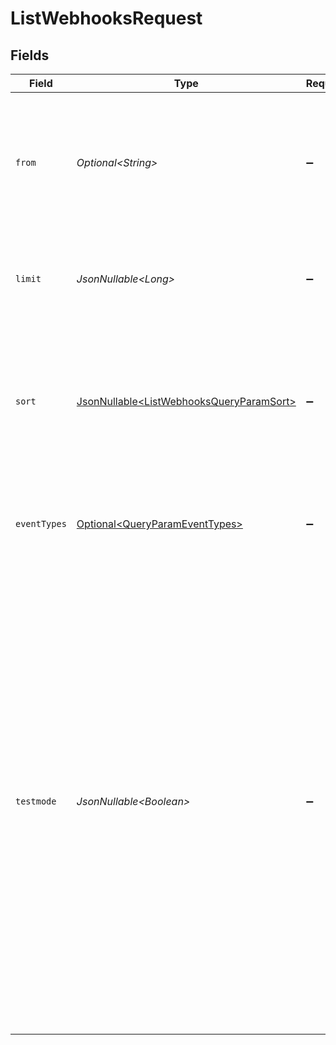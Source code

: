 # ListWebhooksRequest


## Fields

| Field                                                                                                                                                                                                                                                                                                                                                                                  | Type                                                                                                                                                                                                                                                                                                                                                                                   | Required                                                                                                                                                                                                                                                                                                                                                                               | Description                                                                                                                                                                                                                                                                                                                                                                            | Example                                                                                                                                                                                                                                                                                                                                                                                |
| -------------------------------------------------------------------------------------------------------------------------------------------------------------------------------------------------------------------------------------------------------------------------------------------------------------------------------------------------------------------------------------- | -------------------------------------------------------------------------------------------------------------------------------------------------------------------------------------------------------------------------------------------------------------------------------------------------------------------------------------------------------------------------------------- | -------------------------------------------------------------------------------------------------------------------------------------------------------------------------------------------------------------------------------------------------------------------------------------------------------------------------------------------------------------------------------------- | -------------------------------------------------------------------------------------------------------------------------------------------------------------------------------------------------------------------------------------------------------------------------------------------------------------------------------------------------------------------------------------- | -------------------------------------------------------------------------------------------------------------------------------------------------------------------------------------------------------------------------------------------------------------------------------------------------------------------------------------------------------------------------------------- |
| `from`                                                                                                                                                                                                                                                                                                                                                                                 | *Optional\<String>*                                                                                                                                                                                                                                                                                                                                                                    | :heavy_minus_sign:                                                                                                                                                                                                                                                                                                                                                                     | Provide an ID to start the result set from the item with the given ID and onwards. This allows you to paginate the<br/>result set.                                                                                                                                                                                                                                                     | hook_B2EyhTH5N4KWUnoYPcgiH                                                                                                                                                                                                                                                                                                                                                             |
| `limit`                                                                                                                                                                                                                                                                                                                                                                                | *JsonNullable\<Long>*                                                                                                                                                                                                                                                                                                                                                                  | :heavy_minus_sign:                                                                                                                                                                                                                                                                                                                                                                     | The maximum number of items to return. Defaults to 50 items.                                                                                                                                                                                                                                                                                                                           | 50                                                                                                                                                                                                                                                                                                                                                                                     |
| `sort`                                                                                                                                                                                                                                                                                                                                                                                 | [JsonNullable\<ListWebhooksQueryParamSort>](../../models/operations/ListWebhooksQueryParamSort.md)                                                                                                                                                                                                                                                                                     | :heavy_minus_sign:                                                                                                                                                                                                                                                                                                                                                                     | Used for setting the direction of the result set. Defaults to descending order, meaning the results are ordered from<br/>newest to oldest.                                                                                                                                                                                                                                             | desc                                                                                                                                                                                                                                                                                                                                                                                   |
| `eventTypes`                                                                                                                                                                                                                                                                                                                                                                           | [Optional\<QueryParamEventTypes>](../../models/operations/QueryParamEventTypes.md)                                                                                                                                                                                                                                                                                                     | :heavy_minus_sign:                                                                                                                                                                                                                                                                                                                                                                     | Used to filter out only the webhooks that are subscribed to certain types of events.                                                                                                                                                                                                                                                                                                   | payment-link.paid                                                                                                                                                                                                                                                                                                                                                                      |
| `testmode`                                                                                                                                                                                                                                                                                                                                                                             | *JsonNullable\<Boolean>*                                                                                                                                                                                                                                                                                                                                                               | :heavy_minus_sign:                                                                                                                                                                                                                                                                                                                                                                     | Most API credentials are specifically created for either live mode or test mode. In those cases the `testmode` query<br/>parameter can be omitted. For organization-level credentials such as OAuth access tokens, you can enable test mode by<br/>setting the `testmode` query parameter to `true`.<br/><br/>Test entities cannot be retrieved when the endpoint is set to live mode, and vice versa. | false                                                                                                                                                                                                                                                                                                                                                                                  |